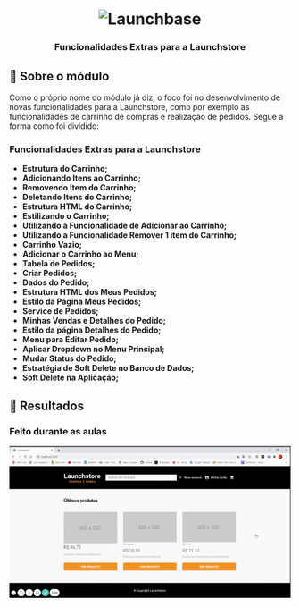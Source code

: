 <h1 align="center">
    <img alt="Launchbase" src="https://storage.googleapis.com/golden-wind/bootcamp-launchbase/logo.png" width="400px" />
</h1>

<h3 align="center">
  Funcionalidades Extras para a Launchstore
</h3>

## :rocket: Sobre o módulo

Como o próprio nome do módulo já diz, o foco foi no desenvolvimento de novas funcionalidades para a Launchstore, como por exemplo as funcionalidades de carrinho de compras e realização de pedidos. Segue a forma como foi dividido:

### Funcionalidades Extras para a Launchstore

- **Estrutura do Carrinho;**
- **Adicionando Itens ao Carrinho;**
- **Removendo Item do Carrinho;**
- **Deletando Itens do Carrinho;**
- **Estrutura HTML do Carrinho;**
- **Estilizando o Carrinho;**
- **Utilizando a Funcionalidade de Adicionar ao Carrinho;**
- **Utilizando a Funcionalidade Remover 1 item do Carrinho;**
- **Carrinho Vazio;**
- **Adicionar o Carrinho ao Menu;**
- **Tabela de Pedidos;**
- **Criar Pedidos;**
- **Dados do Pedido;**
- **Estrutura HTML dos Meus Pedidos;**
- **Estilo da Página Meus Pedidos;**
- **Service de Pedidos;**
- **Minhas Vendas e Detalhes do Pedido;**
- **Estilo da página Detalhes do Pedido;**
- **Menu para Editar Pedido;**
- **Aplicar Dropdown no Menu Principal;**
- **Mudar Status do Pedido;**
- **Estratégia de Soft Delete no Banco de Dados;**
- **Soft Delete na Aplicação;**

## :rocket: Resultados

### Feito durante as aulas

<img alt="" src="./funcionalidades-extras-para-a-launchstore/public/Launchstore.gif" width="800px"/>
